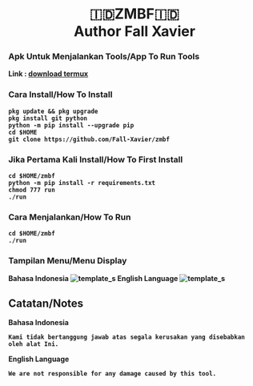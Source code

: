 <h1 align="center"><b>🇮🇩ZMBF🇮🇩</br>Author Fall Xavier</h1>


### Apk Untuk Menjalankan Tools/App To Run Tools

Link : [download termux](https://f-droid.org/repo/com.termux_118.apk)

### Cara Install/How To Install
```
pkg update && pkg upgrade
pkg install git python
python -m pip install --upgrade pip
cd $HOME
git clone https://github.com/Fall-Xavier/zmbf
```

### Jika Pertama Kali Install/How To First Install
```
cd $HOME/zmbf
python -m pip install -r requirements.txt
chmod 777 run
./run
```

### Cara Menjalankan/How To Run
```
cd $HOME/zmbf
./run
```

### Tampilan Menu/Menu Display
Bahasa Indonesia
![template_s](https://github.com/Fall-Xavier/zmbf/blob/main/asset/Screenshot_2022-07-31-00-47-30-29_84d3000e3f4017145260f7618db1d683.jpg)
English Language
![template_s](https://github.com/Fall-Xavier/zmbf/blob/main/asset/Screenshot_2022-07-31-00-47-13-38_84d3000e3f4017145260f7618db1d683.jpg)

## Catatan/Notes
Bahasa Indonesia
```
Kami tidak bertanggung jawab atas segala kerusakan yang disebabkan oleh alat Ini.
```
English Language
```
We are not responsible for any damage caused by this tool.
```
